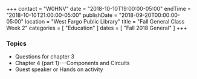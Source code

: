 +++
contact = "W0HNV"
date = "2018-10-10T19:00:00-05:00"
endTime = "2018-10-10T21:00:00-05:00"
publishDate = "2018-09-20T00:00:00-05:00"
location = "West Fargo Public Library"
title = "Fall General Class Week 2"
categories = [ "Education" ]
dates = [ "Fall 2018 General" ]
+++
### Topics
* Questions for chapter 3
* Chapter 4 (part 1)---Components and Circuits
* Guest speaker or Hands on activity
